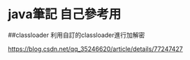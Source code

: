 # java筆記 自己參考用
##classloader
利用自訂的classloader進行加解密





https://blog.csdn.net/qq_35246620/article/details/77247427
